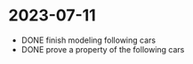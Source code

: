 2023-07-11
==========
- DONE finish modeling following cars
- DONE prove a property of the following cars
